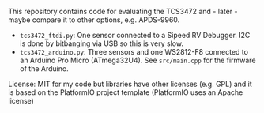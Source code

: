 This repository contains code for evaluating the TCS3472 and - later - maybe compare it to other options, e.g. APDS-9960.

* `tcs3472_ftdi.py`: One sensor connected to a Sipeed RV Debugger. I2C is done by bitbanging via USB so this is very slow.
* `tcs3472_arduino.py`: Three sensors and one WS2812-F8 connected to an Arduino Pro Micro (ATmega32U4). See `src/main.cpp` for the firmware of the Arduino.

License: MIT for my code but libraries have other licenses (e.g. GPL) and it is based on the PlatformIO project template (PlatformIO uses an Apache license)
